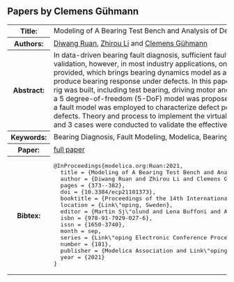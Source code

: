 ## Papers by Clemens Gühmann
<table><tr><th>Title:</th>
<td>Modeling of A Bearing Test Bench and Analysis of Defect Bearing Dynamics in Modelica</td>
</tr>
<tr><th>Authors:</th>
<td>
<a href="/proceedings/authors/DiwangRuan">Diwang Ruan</a>, <a href="/proceedings/authors/ZhirouLi">Zhirou Li</a> and <a href="/proceedings/authors/ClemensGuhmann">Clemens Gühmann</a></td>
</tr>
<tr><th>Abstract:</th>
<td>In data-driven bearing fault diagnosis, sufficient fault data is fundamental for algorithm training and validation, however, in most industry applications, only very few fault measurements can be provided, which brings bearing dynamics model as an alternative of experimental test bench to produce bearing response under defects. In this paper, a Modelica model for the whole bearing test rig was built, including test bearing, driving motor and hydraulic loading system. For the test bearing, a 5 degree-of-freedom (5-DoF) model was proposed to identify the normal bearing dynamics, and a fault model was employed to characterize defect position, defect size, defect shape and multiple defects. Theory and process to implement the virtual bearing test bench in Modelica were detailed, and 3 cases were conducted to validate the effectiveness of the proposed model.</td></tr>
<tr><th>Keywords:</th>
<td>Bearing Diagnosis, Fault Modeling, Modelica, Bearing Test Bench</td></tr>
<tr><th>Paper:</th>
<td><a href="https://doi.org/10.3384/ecp21181373">full paper</a></td>
</tr>
<tr><th>Bibtex:</th>
<td><pre>
@InProceedings{modelica.org:Ruan:2021,
  title = {Modeling of A Bearing Test Bench and Analysis of Defect Bearing Dynamics in Modelica},
  author = {Diwang Ruan and Zhirou Li and Clemens G\&quot;uhmann},
  pages = {373--382},
  doi = {10.3384/ecp21181373},
  booktitle = {Proceedings of the 14th International Modelica Conference},
  location = {Link\&quot;oping, Sweden},
  editor = {Martin Sj\&quot;olund and Lena Buffoni and Adrian Pop and Lennart Ochel},
  isbn = {978-91-7929-027-6},
  issn = {1650-3740},
  month = sep,
  series = {Link\&quot;oping Electronic Conference Proceedings},
  number = {181},
  publisher = {Modelica Association and Link\&quot;oping University Electronic Press},
  year = {2021}
}
</pre></td></tr>
</table><br>
